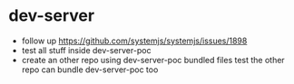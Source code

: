 # dev-server

- follow up https://github.com/systemjs/systemjs/issues/1898
- test all stuff inside dev-server-poc
- create an other repo using dev-server-poc bundled files
  test the other repo can bundle dev-server-poc too
